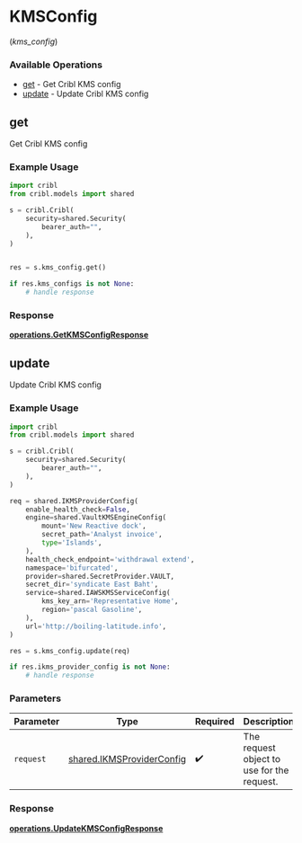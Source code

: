 # KMSConfig
(*kms_config*)

### Available Operations

* [get](#get) - Get Cribl KMS config
* [update](#update) - Update Cribl KMS config

## get

Get Cribl KMS config

### Example Usage

```python
import cribl
from cribl.models import shared

s = cribl.Cribl(
    security=shared.Security(
        bearer_auth="",
    ),
)


res = s.kms_config.get()

if res.kms_configs is not None:
    # handle response
```


### Response

**[operations.GetKMSConfigResponse](../../models/operations/getkmsconfigresponse.md)**


## update

Update Cribl KMS config

### Example Usage

```python
import cribl
from cribl.models import shared

s = cribl.Cribl(
    security=shared.Security(
        bearer_auth="",
    ),
)

req = shared.IKMSProviderConfig(
    enable_health_check=False,
    engine=shared.VaultKMSEngineConfig(
        mount='New Reactive dock',
        secret_path='Analyst invoice',
        type='Islands',
    ),
    health_check_endpoint='withdrawal extend',
    namespace='bifurcated',
    provider=shared.SecretProvider.VAULT,
    secret_dir='syndicate East Baht',
    service=shared.IAWSKMSServiceConfig(
        kms_key_arn='Representative Home',
        region='pascal Gasoline',
    ),
    url='http://boiling-latitude.info',
)

res = s.kms_config.update(req)

if res.ikms_provider_config is not None:
    # handle response
```

### Parameters

| Parameter                                                              | Type                                                                   | Required                                                               | Description                                                            |
| ---------------------------------------------------------------------- | ---------------------------------------------------------------------- | ---------------------------------------------------------------------- | ---------------------------------------------------------------------- |
| `request`                                                              | [shared.IKMSProviderConfig](../../models/shared/ikmsproviderconfig.md) | :heavy_check_mark:                                                     | The request object to use for the request.                             |


### Response

**[operations.UpdateKMSConfigResponse](../../models/operations/updatekmsconfigresponse.md)**

